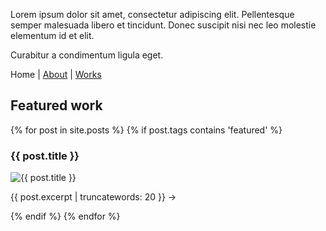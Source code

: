 Lorem ipsum dolor sit amet, consectetur adipiscing elit. Pellentesque semper malesuada libero et tincidunt. Donec suscipit nisi nec leo molestie elementum id et elit.

Curabitur a condimentum ligula eget.

Home |
[About](https://okoseoglu.github.io/about) |
[Works](https://okoseoglu.github.io/works)

## Featured work

{% for post in site.posts %}
{% if post.tags contains 'featured' %}
<h3>{{ post.title }}</h3>
<img alt="{{ post.title }}" src="{{ post.image }}" />
<p>{{ post.excerpt | truncatewords: 20 }} →</p>
{% endif %}
{% endfor %}
